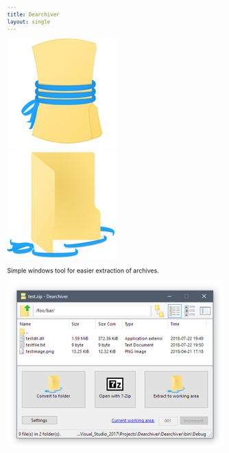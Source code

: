 ```yaml
---
title: Dearchiver
layout: single
---
```

![Logo Closed](logo_closed-256.png)
![Logo Open](logo_opened-256.png)

Simple windows tool for easier extraction of archives.

![Screenshot](screenshot.png)
